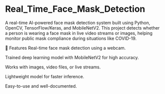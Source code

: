 # Real_Time_Face_Mask_Detection
A real-time AI-powered face mask detection system built using Python, OpenCV, TensorFlow/Keras, and MobileNetV2. This project detects whether a person is wearing a face mask in live video streams or images, helping monitor public mask compliance during situations like COVID-19.

📌 Features
Real-time face mask detection using a webcam.

Trained deep learning model with MobileNetV2 for high accuracy.

Works with images, video files, or live streams.

Lightweight model for faster inference.

Easy-to-use and well-documented.


